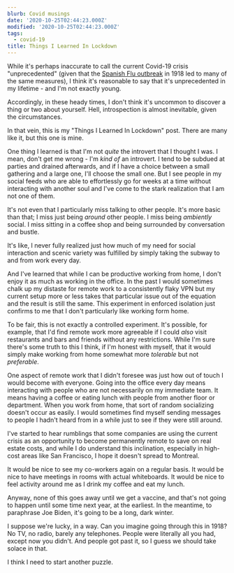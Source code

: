 ```yaml
---
blurb: Covid musings
date: '2020-10-25T02:44:23.000Z'
modified: '2020-10-25T02:44:23.000Z'
tags:
  - covid-19
title: Things I Learned In Lockdown
---
```


While it's perhaps inaccurate to call the current Covid-19 crisis
"unprecedented" (given that the [Spanish Flu outbreak][1] in 1918 led to
many of the same measures), I think it's reasonable to say that it's
unprecedented in my lifetime - and I'm not exactly young.

Accordingly, in these heady times, I don't think it's uncommon to discover a
thing or two about yourself.  Hell, introspection is almost inevitable,
given the circumstances.

In that vein, this is my "Things I Learned In Lockdown" post.  There are
many like it, but this one is mine.

One thing I learned is that I'm not *quite* the introvert that I thought I
was.  I mean, don't get me wrong - I'm *kind of* an introvert.  I tend to be
subdued at parties and drained afterwards, and if I have a choice between a
small gathering and a large one, I'll choose the small one.  But I see
people in my social feeds who are able to effortlessly go for weeks at a
time without interacting with another soul and I've come to the stark
realization that I am not one of them.

It's not even that I particularly miss talking to other people.  It's more
basic than that; I miss just being *around* other people.  I miss being
*ambiently* social.  I miss sitting in a coffee shop and being surrounded by
conversation and bustle.

It's like, I never fully realized just how much of my need for social
interaction and scenic variety was fulfilled by simply taking the subway to
and from work every day.

And I've learned that while I can be productive working from home, I don't
enjoy it as much as working in the office.  In the past I would sometimes
chalk up my distaste for remote work to a consistently flaky VPN but my
current setup more or less takes that particular issue out of the equation
and the result is still the same.  This experiment in enforced isolation
just confirms to me that I don't particularly like working form home.

To be fair, this is not exactly a controlled experiment.  It's possible, for
example, that I'd find remote work more agreeable if I could *also* visit
restaurants and bars and friends without any restrictions.  While I'm sure
there's some truth to this I think, if I'm honest with myself, that it would
simply make working from home somewhat more *tolerable* but not
*preferable*.

One aspect of remote work that I didn't foresee was just how out of touch I
would become with everyone.  Going into the office every day means
interacting with people who are not necessarily on my immediate team.  It
means having a coffee or eating lunch with people from another floor or
department.  When you work from home, that sort of random socializing
doesn't occur as easily.  I would sometimes find myself sending messages to
people I hadn't heard from in a while just to see if they were still around.

I've started to hear rumblings that some companies are using the current
crisis as an opportunity to become permanently remote to save on real estate
costs, and while I do understand this inclination, especially in high-cost
areas like San Francisco, I hope it doesn't spread to Montreal.

It would be nice to see my co-workers again on a regular basis.  It would be
nice to have meetings in rooms with actual whiteboards.  It would be nice to
feel activity around me as I drink my coffee and eat my lunch.

Anyway, none of this goes away until we get a vaccine, and that's not going
to happen until some time next year, at the earliest.  In the meantime, to
paraphrase Joe Biden, it's going to be a long, dark winter.

I suppose we're lucky, in a way.  Can you imagine going through this in
1918?  No TV, no radio, barely any telephones.  People were literally all
you had, except now you didn't.  And people got past it, so I guess we
should take solace in that.

I think I need to start another puzzle.

[1]: https://en.wikipedia.org/wiki/Spanish_flu
